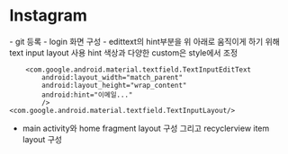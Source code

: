 # Instagram

<day1>
- git 등록
- login 화면 구성
- edittext의 hint부분을 위 아래로 움직이게 하기 위해 text input layout 사용
  hint 색상과 다양한 custom은 style에서 조정
    <com.google.android.material.textfield.TextInputLayout
        android:layout_width="match_parent"
        android:layout_height="wrap_content">

        <com.google.android.material.textfield.TextInputEditText
            android:layout_width="match_parent"
            android:layout_height="wrap_content"
            android:hint="이메일..."
            />
    <com.google.android.material.textfield.TextInputLayout/>

- main activity와 home fragment layout 구성 그리고 recyclerview item layout 구성
    
